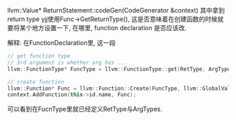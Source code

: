 
llvm::Value* ReturnStatement::codeGen(CodeGenerator &context)
其中拿到return type yjj使用Func->GetReturnType(), 这是否意味着在创建函数的时候就要将某个地方设置一下, 在哪里, function declaration 是否应该改.

解释: 
在FunctionDeclaration里, 这一段

```c++
// get function type
// 3rd argument is whether arg has ...
llvm::FunctionType* FuncType = llvm::FunctionType::get(RetType, ArgTypes, false);

// create function
llvm::Function* Func = llvm::Function::Create(FuncType, llvm::GlobalValue::ExternalLinkage, this->id.name, context.Module);
context.AddFunction(this->id.name, Func);
```

可以看到在FucnType里就已经定义RetType与ArgTypes. 

